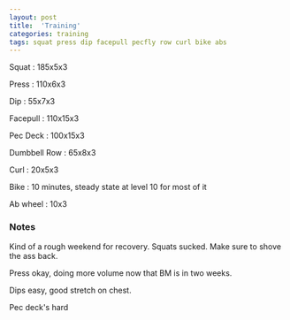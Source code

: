 ```yaml
---
layout: post
title:  'Training'
categories: training
tags: squat press dip facepull pecfly row curl bike abs
---
```


Squat       :   185x5x3

Press       :   110x6x3

Dip         :   55x7x3

Facepull    :   110x15x3

Pec Deck    :   100x15x3

Dumbbell Row    :   65x8x3

Curl        :   20x5x3

Bike        :   10 minutes, steady state at level 10 for most of it

Ab wheel    :   10x3

### Notes

Kind of a rough weekend for recovery. Squats sucked. Make sure to shove the ass back.

Press okay, doing more volume now that BM is in two weeks.

Dips easy, good stretch on chest.

Pec deck's hard
